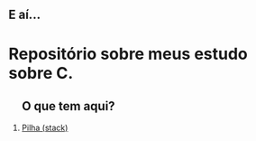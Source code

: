 <h2>E aí...</h2>
<h1>Repositório sobre meus estudo sobre C.</h1>

<ol>
  <h2>O que tem aqui?</h2>
  <li><a href="https://github.com/GustavoGomesDias/estudos-c/tree/master/pilha">Pilha (stack)</a></li>

</ol>
